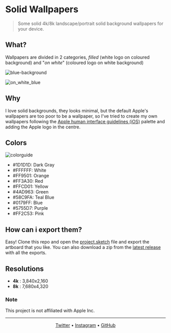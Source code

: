 # Solid Wallpapers
> Some solid 4k/8k landscape/portrait solid background wallpapers for your device.

## What?
Wallpapers are divided in 2 categories, *filled* (white logo on coloured background) and "*on white*" (coloured logo on white background)

![blue-background](https://user-images.githubusercontent.com/16429579/35515406-5b916fec-0509-11e8-8239-e2206f1b9a65.png)

![on_white_blue](https://user-images.githubusercontent.com/16429579/35515446-7b1893a4-0509-11e8-823d-e70c335394fa.png)

## Why
I love solid backgrounds, they looks minimal, but the default Apple's wallpapers are too poor to be a wallpaper, so I've tried to create my own wallpapers following the [Apple human interface guidelines (iOS)][human-interface-guidelines] palette and adding the Apple logo in the centre.


## Colors
![colorguide](https://user-images.githubusercontent.com/16429579/35515518-b5502dde-0509-11e8-9c0f-b1dc4307dbbf.png)

- #1D1D1D: Dark Gray
- #FFFFFF: White
- #FF9501: Orange
- #FF3A30: Red
- #FFCD01: Yellow
- #4AD963: Green
- #58C9FA: Teal Blue
- #0179FF: Blue
- #5755D7: Purple
- #FF2C53: Pink

## How can i export them?
Easy! Clone this repo and open the [project.sketch](project.sketch) file and export the artboard that you like. You can also download a zip from the [latest release][latest] with all the exports.

## Resolutions
- **4k** : 3,840x2,160
- **8k** : 7,680x4,320


### Note
This project is not affiliated with Apple Inc. 


--------
<p align="center">
	<a href="https://twitter.com/rawnlydev">Twitter</a> • <a href="https://instagram.com/fede.vitale">Instagram</a>  • <a href="https://github.com/rawnly">GitHub</a> 
</p>


[human-interface-guidelines]: https://developer.apple.com/ios/human-interface-guidelines/visual-design/color/
[latest]: https://github.com/rawnly/apple-solid-wallpapers/releases/latest
[twitter]: https://twitter.com/rawnlydev
[instagram]: https://instagram.com/fede.vitale
[github]: https://github.com/rawnly